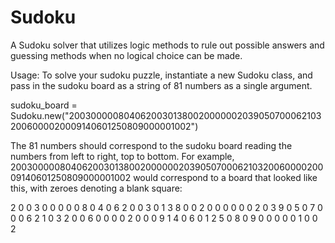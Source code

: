 Sudoku
======
A Sudoku solver that utilizes logic methods to rule out possible answers and guessing methods when no logical choice can be made.



Usage:
To solve your sudoku puzzle, instantiate a new Sudoku class, and pass in the sudoku board as a string of 81 numbers as a single argument. 

sudoku_board = Sudoku.new("200300000804062003013800200000020390507000621032006000020009140601250809000001002")

The 81 numbers should correspond to the sudoku board reading the numbers from left to right, top to bottom.
For example, 200300000804062003013800200000020390507000621032006000020009140601250809000001002 would correspond to a board that looked like this, with zeroes denoting a blank square:

2 0 0 3 0 0 0 0 0
8 0 4 0 6 2 0 0 3
0 1 3 8 0 0 2 0 0 
0 0 0 0 2 0 3 9 0 
5 0 7 0 0 0 6 2 1 
0 3 2 0 0 6 0 0 0
0 2 0 0 0 9 1 4 0 
6 0 1 2 5 0 8 0 9
0 0 0 0 0 1 0 0 2

